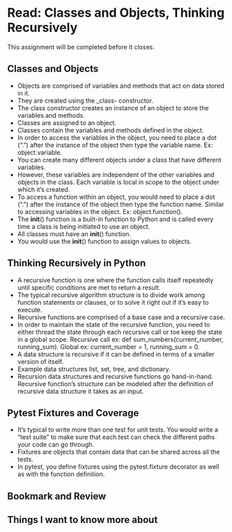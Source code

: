 # Read: Classes and Objects, Thinking Recursively

This assignment will be completed before it closes.

## Classes and Objects

- Objects are comprised of variables and methods that act on data stored in it.
- They are created using the _class- constructor.
- The class constructor creates an instance of an object to store the variables and methods.
- Classes are assigned to an object.
- Classes contain the variables and methods defined in the object.
- In order to access the variables in the object, you need to place a dot (“.”) after the instance of the object then type the variable name. Ex: object.variable.
- You can create many different objects under a class that have different variables.
- However, these variables are independent of the other variables and objects in the class. Each variable is local in scope to the object under which it’s created.
- To access a function within an object, you would need to place a dot (“.”) after the instance of the object then type the function name. Similar to accessing variables in the object. Ex: object.function().
- The __init__() function is a built-in function to Python and is called every time a class is being initiated to use an object.
- All classes must have an __init__() function.
- You would use the __init__() function to assign values to objects.

## Thinking Recursively in Python

- A recursive function is one where the function calls itself repeatedly until specific conditions are met to return a result.  
- The typical recursive algorithm structure is to divide work among function statements or clauses, or to solve it right out if it’s easy to execute.
- Recursive functions are comprised of a base case and a recursive case.
- In order to maintain the state of the recursive function, you need to either thread the state through each recursive call or toe keep the state in a global scope. Recursive call ex: def sum_numbers(current_number, running_sum). Global ex: current_number = 1, running_sum = 0.
- A data structure is recursive if it can be defined in terms of a smaller version of itself.
- Example data structures list, set, tree, and dictionary.
- Recursion data structures and recursive functions go hand-in-hand. Recursive function’s structure can be modeled after the definition of recursive data structure it takes as an input.

## Pytest Fixtures and Coverage

- It’s typical to write more than one test for unit tests. You would write a “test suite” to make sure that each test can check the different paths your code can go through.
- Fixtures are objects that contain data that can be shared across all the tests.
- In pytest, you define fixtures using the pytest.fixture decorator as well as with the function definition.

## Bookmark and Review

## Things I want to know more about
